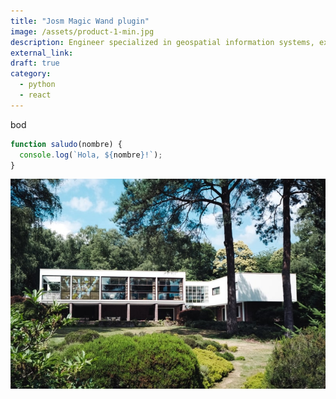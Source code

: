 ```yaml
---
title: "Josm Magic Wand plugin"
image: /assets/product-1-min.jpg
description: Engineer specialized in geospatial information systems, expert in building tools for generating valuable data for machine learning.
external_link: 
draft: true
category: 
  - python
  - react
---
```


bod

```javascript
function saludo(nombre) {
  console.log(`Hola, ${nombre}!`);
}
```

![image](/public/assets/product-1-min.jpg)
